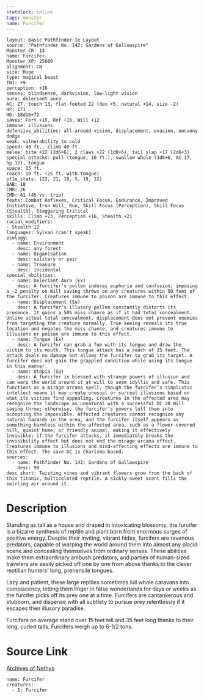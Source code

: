 ```yaml
---
statblock: inline
tags: monster
name: Furcifer
---
```

```statblock
layout: Basic Pathfinder 1e Layout
source: "Pathfinder No. 142: Gardens of Gallowspire"
Monster_CR: 13
name: Furcifer
Monster_XP: 25600
alignment: CN
size: Huge
type: magical beast
INI: +9
perception: +16
senses: blindsense, darkvision, low-light vision
aura: deleriant aura
AC: 27, touch 13, flat-footed 22 (dex +5, natural +14, size -2)
HP: 171
HD: 18d10+72
saves: Fort +15, Ref +16, Will +12
immune: illusions
defensive_abilities: all-around vision, displacement, evasion, uncanny dodge
weak: vulnerability to cold
speed: 40 ft., climb 40 ft.
melee: bite +22 (2d6+6), 2 claws +22 (1d8+6), tail slap +17 (2d6+3)
special_attacks: pull (tongue, 10 ft.), swallow whole (3d6+6, AC 17, hp 17), tongue
space: 15 ft.
reach: 10 ft. (25 ft. with tongue)
pf1e_stats: [22, 21, 18, 5, 19, 12]
BAB: 18
CMB: 26
CMD: 41 (45 vs. trip)
feats: Combat Reflexes, Critical Focus, Endurance, Improved Initiative, Iron Will, Run, Skill Focus (Perception), Skill Focus (Stealth), Staggering Critical
skills: Climb +23, Perception +16, Stealth +21
racial_modifiers:
- Stealth 12
languages: Sylvan (can’t speak)
ecology:
  - name: Environment
    desc: any forest
  - name: Organisation
    desc: solitary or pair
  - name: Treasure
    desc: incidental
special_abilities:
  - name: Deleriant Aura (Ex)
    desc: A furcifer’s pollen induces euphoria and confusion, imposing a -2 penalty on Will saving throws on any creatures within 50 feet of the furcifer. Creatures immune to poison are immune to this effect.
  - name: Displacement (Su)
    desc: A furcifer’s illusory pollen constantly distorts its presence. It gains a 50% miss chance as if it had total concealment. Unlike actual total concealment, displacement does not prevent enemies from targeting the creature normally. True seeing reveals its true location and negates the miss chance, and creatures immune to illusions or poison are immune to this effect.
  - name: Tongue (Ex)
    desc: A furcifer can grab a foe with its tongue and draw the victim to its mouth. This tongue attack has a reach of 25 feet. The attack deals no damage but allows the furcifer to grab its target. A furcifer does not gain the grappled condition while using its tongue in this manner.
  - name: Utopia (Sp)
    desc: A furcifer is blessed with strange powers of illusion and can warp the world around it at will to seem idyllic and safe. This functions as a mirage arcana spell, though the furcifer’s simplistic intellect means it may create unusual or surreal illusions based on what its victims find appealing. Creatures in the affected area may recognize the landscape as unnatural with a successful DC 20 Will saving throw; otherwise, the furcifer’s powers lull them into accepting the impossible. Affected creatures cannot recognize any natural hazards in the area, and the furcifer itself appears as something harmless within the affected area, such as a flower-covered hill, quaint home, or friendly animal, making it effectively invisible; if the furcifer attacks, it immediately breaks the invisibility effect but does not end the mirage arcana effect. Creatures immune to illusions and mind-affecting effects are immune to this effect. The save DC is Charisma-based.
sources:
  - name: Pathfinder No. 142: Gardens of Gallowspire
    desc: 90
desc_short: Twisting vines and vibrant flowers grow from the back of this titanic, multicolored reptile. A sickly-sweet scent fills the swirling air around it.
```
# Description
Standing as tall as a house and draped in intoxicating blossoms, the furcifer is a bizarre synthesis of reptile and plant born from enormous surges of positive energy. Despite their inviting, vibrant hides, furcifers are ravenous predators, capable of warping the world around them into almost any placid scene and concealing themselves from ordinary senses. These abilities make them extraordinary ambush predators, and parties of human-sized travelers are easily picked off one by one from above thanks to the clever reptilian hunters’ long, prehensile tongues.

 Lazy and patient, these large reptiles sometimes lull whole caravans into complacency, letting them linger in false wonderlands for days or weeks as the furcifer picks off its prey one at a time. Furcifers are cantankerous and stubborn, and dispense with all subtlety to pursue prey relentlessly if it escapes their illusory paradise.

 Furcifers on average stand over 15 feet tall and 35 feet long thanks to their long, curled tails. Furcifers weigh up to 6-1/2 tons.
# Source Link
[Archives of Nethys](https://aonprd.com/MonsterDisplay.aspx?ItemName=Furcifer)
```encounter-table
name: Furcifer
creatures:
  - 1: Furcifer
```
